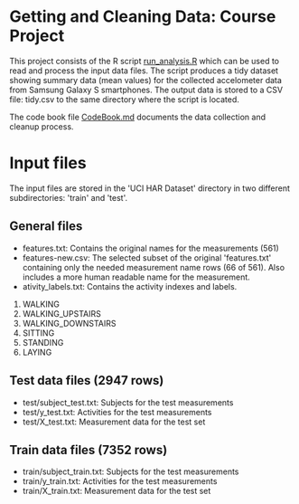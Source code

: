Getting and Cleaning Data: Course Project
=========================================

This project consists of the R script [run_analysis.R](run_analysis.R) which can be used to read and process the input data files. The script produces a tidy dataset showing summary data (mean values) for the collected accelometer data from Samsung Galaxy S smartphones. The output data is stored to a CSV file: tidy.csv to the same directory where the script is located.

The code book file [CodeBook.md](CodeBook.md) documents the data collection and cleanup process.

# Input files

The input files are stored in the 'UCI HAR Dataset' directory in two different subdirectories: 'train' and 'test'. 

## General files

* features.txt: Contains the original names for the measurements (561)
* features-new.csv: The selected subset of the original 'features.txt' containing only the needed measurement name rows (66 of 561). Also includes a more human readable name for the measurement.
* ativity_labels.txt: Contains the activity indexes and labels.

1. WALKING
2. WALKING_UPSTAIRS
3. WALKING_DOWNSTAIRS
4. SITTING
5. STANDING
6. LAYING

## Test data files (2947 rows)

* test/subject_test.txt: Subjects for the test measurements
* test/y_test.txt: Activities for the test measurements
* test/X_test.txt: Measurement data for the test set

## Train data files (7352 rows)

* train/subject_train.txt: Subjects for the test measurements
* train/y_train.txt: Activities for the test measurements
* train/X_train.txt: Measurement data for the test set
